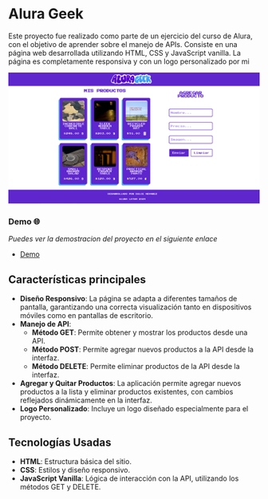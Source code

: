# Alura Geek

Este proyecto fue realizado como parte de un ejercicio del curso de Alura, con el objetivo de aprender sobre el manejo de APIs.
Consiste en una página web desarrollada utilizando HTML, CSS y JavaScript vanilla. La página es completamente responsiva y con un logo personalizado por mi

<p style="text-align:center"><img src="/img/aluraGeek miniatura.png" alt="Miniatura de Alura Geek" /></p>

### Demo 🌐

_Puedes ver la demostracion del proyecto en el siguiente enlace_

-   [Demo](https://alura-geek-blush-eight.vercel.app/)

## Características principales

-   **Diseño Responsivo**: La página se adapta a diferentes tamaños de pantalla, garantizando una correcta visualización tanto en dispositivos móviles como en pantallas de escritorio.
-   **Manejo de API**:
    -   **Método GET**: Permite obtener y mostrar los productos desde una API.
    -   **Método POST**: Permite agregar nuevos productos a la API desde la interfaz.
    -   **Método DELETE**: Permite eliminar productos de la API desde la interfaz.
-   **Agregar y Quitar Productos**: La aplicación permite agregar nuevos productos a la lista y eliminar productos existentes, con cambios reflejados dinámicamente en la interfaz.
-   **Logo Personalizado**: Incluye un logo diseñado especialmente para el proyecto.

## Tecnologías Usadas

-   **HTML**: Estructura básica del sitio.
-   **CSS**: Estilos y diseño responsivo.
-   **JavaScript Vanilla**: Lógica de interacción con la API, utilizando los métodos GET y DELETE.
